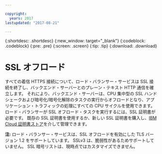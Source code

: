 ```yaml
---

copyright:
  years: 2017
lastupdated: "2017-08-21"

---
```


{:shortdesc: .shortdesc}
{:new_window: target="_blank"}
{:codeblock: .codeblock}
{:pre: .pre}
{:screen: .screen}
{:tip: .tip}
{:download: .download}

# SSL オフロード

すべての着信 HTTPS 接続について、ロード・バランサー・サービスは SSL 接続を終了し、バックエンド・サーバーとのプレーン・テキスト HTTP 通信を確立します。 それにより、バックエンド・サーバーは、CPU 集中型の SSL ハンドシェークおよび暗号化/暗号化解除のタスクの実行からオフロードとなり、アプリケーション・トラフィックの処理にすべての CPU サイクルを使用できます。 ロード・バランサーが SSL オフロード・タスクを実行するには、SSL 証明書が必要です。 既存の SSL 証明書を使用するか、新しい SSL 証明書を購入し、[IBM Cloud 証明書ストア](https://control.softlayer.com/security/sslcerts)を介して管理できます。 

**注:** ロード・バランサー・サービスは、SSL オフロードを有効にした TLS バージョン 1.2 をサポートしています。 SSLv3 は、脆弱性があるためサポートしていません。 SSL 暗号リストは、現時点ではカスタマイズできません。 
